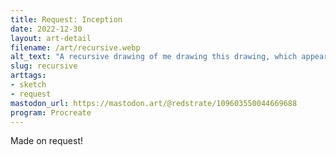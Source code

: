 ```yaml
---
title: Request: Inception
date: 2022-12-30
layout: art-detail
filename: /art/recursive.webp
alt_text: "A recursive drawing of me drawing this drawing, which appears infinite. I'm holding an iPad with Procreate."
slug: recursive
arttags:
- sketch
- request
mastodon_url: https://mastodon.art/@redstrate/109603550044669688
program: Procreate
---
```

Made on request!
